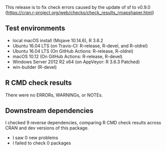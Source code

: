 This release is to fix check errors caused by the update of sf to v0.9.0 
(https://cran.r-project.org/web/checks/check_results_rmapshaper.html)

## Test environments

* local macOS install (Mojave 10.14.6), R 3.6.2
* Ubuntu 16.04 LTS (on Travis-CI: R-release, R-devel, and R-oldrel)
* Ubuntu 16.04 LTS (On GitHub Actions: R-release, R-oldrel)
* macOS 10.12 (On GitHub Actions: R-release, R-devel)
* Windows Server 2012 R2 x64 (on AppVeyor: R 3.6.3 Patched)
* win-builder (R-devel)

## R CMD check results

There were no ERRORs, WARNINGs, or NOTEs.

## Downstream dependencies

I checked 9 reverse dependencies, comparing R CMD check results across CRAN and dev versions of this package.

 * I saw 0 new problems
 * I failed to check 0 packages
